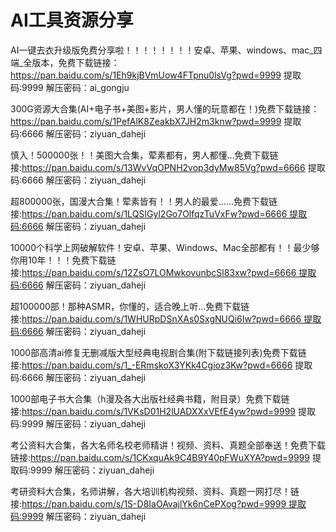 # AI工具资源分享

AI一键去衣升级版免费分享啦！！！！！！！！安卓、苹果、windows、mac_四端_全版本，免费下载链接：https://pan.baidu.com/s/1Eh9kjBVmUow4FTpnu0lsVg?pwd=9999 提取码:9999 解压密码：ai_gongju

300G资源大合集(AI+电子书+美图+影片，男人懂的玩意都在！)免费下载链接：https://pan.baidu.com/s/1PefAlK8ZeakbX7JH2m3knw?pwd=9999 提取码:6666 解压密码：ziyuan_daheji

慎入！500000张！！美图大合集，荤素都有，男人都懂…免费下载链接:https://pan.baidu.com/s/13WvVqOPNH2vop3dyMw85Vg?pwd=6666 提取码:6666 解压密码：ziyuan_daheji

超800000张，国漫大合集！荤素皆有！！男人的最爱……免费下载链接:https://pan.baidu.com/s/1LQSIGyl2Go7OlfqzTuVxFw?pwd=6666 ​提取码:6666 解压密码：ziyuan_daheji

10000个科学上网破解软件！安卓、苹果、Windows、Mac全部都有！！最少够你用10年！！！免费下载链接:https://pan.baidu.com/s/12ZsO7LOMwkovunbcSl83xw?pwd=6666 提取码:6666 解压密码：ziyuan_daheji

超100000部！那种ASMR，你懂的，适合晚上听…免费下载链接:https://pan.baidu.com/s/1WHURpDSnXAs0SxgNUQi6Iw?pwd=6666 提取码:6666 解压密码：ziyuan_daheji

1000部高清ai修复无删减版大型经典电视剧合集(附下载链接列表)免费下载链接:https://pan.baidu.com/s/1_-ERmskoX3YKk4Cgioz3Kw?pwd=6666 提取码:6666 解压密码：ziyuan_daheji

1000部电子书大合集（h漫及各大出版社经典书籍，附目录）免费下载链接:https://pan.baidu.com/s/1VKsD01H2lUADXXxVEfE4yw?pwd=9999 提取码:9999 解压密码：ziyuan_daheji

考公资料大合集，各大名师名校老师精讲！视频、资料、真题全部奉送！免费下载链接:https://pan.baidu.com/s/1CKxquAk9C4B9Y40pFWuXYA?pwd=9999 提取码:9999 解压密码：ziyuan_daheji

考研资料大合集，名师讲解，各大培训机构视频、资料、真题一网打尽！链接:https://pan.baidu.com/s/1S-D8IaOAvajlYk6nCePXog?pwd=9999 提取码:9999 解压密码：ziyuan_daheji
